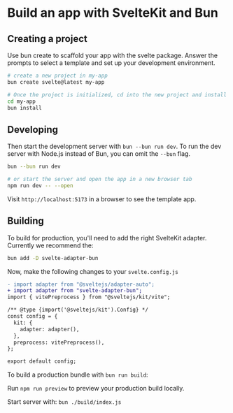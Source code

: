 # Build an app with SvelteKit and Bun

## Creating a project

Use bun create to scaffold your app with the svelte package. Answer the prompts to select a template and set up your development environment.

```bash
# create a new project in my-app
bun create svelte@latest my-app

# Once the project is initialized, cd into the new project and install dependencies.
cd my-app
bun install
```

## Developing

Then start the development server with `bun --bun run dev`.
To run the dev server with Node.js instead of Bun, you can omit the `--bun` flag.

```bash
bun --bun run dev

# or start the server and open the app in a new browser tab
npm run dev -- --open
```

Visit `http://localhost:5173` in a browser to see the template app.

## Building

To build for production, you'll need to add the right SvelteKit adapter. Currently we recommend the:

```bash
bun add -D svelte-adapter-bun
```

Now, make the following changes to your `svelte.config.js`

```diff
- import adapter from "@sveltejs/adapter-auto";
+ import adapter from "svelte-adapter-bun";
import { vitePreprocess } from "@sveltejs/kit/vite";

/** @type {import('@sveltejs/kit').Config} */
const config = {
  kit: {
    adapter: adapter(),
  },
  preprocess: vitePreprocess(),
};

export default config;
```

To build a production bundle with `bun run build`:

Run `npm run preview` to preview your production build locally.

Start server with: `bun ./build/index.js`
